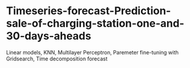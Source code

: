 # Timeseries-forecast-Prediction-sale-of-charging-station-one-and-30-days-aheads
Linear models, KNN, Multilayer Perceptron, Paremeter fine-tuning with Gridsearch, Time decomposition forecast
